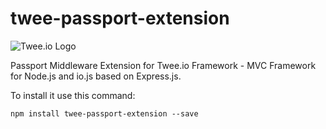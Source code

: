 # twee-passport-extension

![Twee.io Logo](https://s3.eu-central-1.amazonaws.com/meshin/public/twee.io.png)

Passport Middleware Extension for Twee.io Framework - MVC Framework for Node.js and io.js based on Express.js.

To install it use this command:

```
npm install twee-passport-extension --save
```
